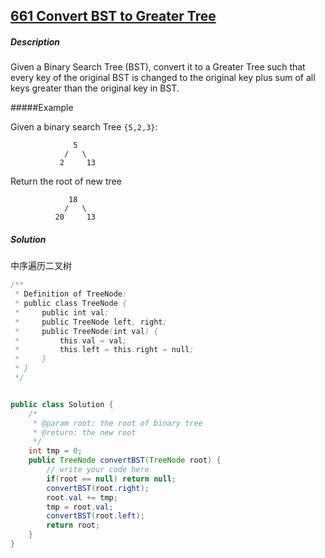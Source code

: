 ## [661 Convert BST to Greater Tree](http://www.lintcode.com/en/problem/convert-bst-to-greater-tree/)

##### Description

Given a Binary Search Tree (BST), convert it to a Greater Tree such that every key of the original BST is changed to the original key plus sum of all keys greater than the original key in BST.

#####Example

Given a binary search Tree `{5,2,3}`:

```
              5
            /   \
           2     13

```

Return the root of new tree

```
             18
            /   \
          20     13
```

##### Solution

中序遍历二叉树

```java
/**
 * Definition of TreeNode:
 * public class TreeNode {
 *     public int val;
 *     public TreeNode left, right;
 *     public TreeNode(int val) {
 *         this.val = val;
 *         this.left = this.right = null;
 *     }
 * }
 */


public class Solution {
    /*
     * @param root: the root of binary tree
     * @return: the new root
     */
    int tmp = 0;
    public TreeNode convertBST(TreeNode root) {
        // write your code here
        if(root == null) return null;
        convertBST(root.right);
        root.val += tmp;
        tmp = root.val;
        convertBST(root.left);
        return root;
    }
}
```

